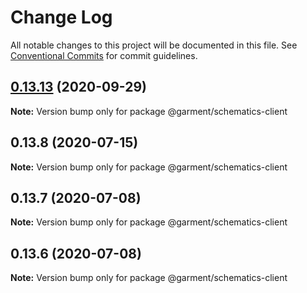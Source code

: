 # Change Log

All notable changes to this project will be documented in this file.
See [Conventional Commits](https://conventionalcommits.org) for commit guidelines.

## [0.13.13](https://github.com/Farfetch/garment/compare/v0.13.12...v0.13.13) (2020-09-29)

**Note:** Version bump only for package @garment/schematics-client





## 0.13.8 (2020-07-15)

**Note:** Version bump only for package @garment/schematics-client





## 0.13.7 (2020-07-08)

**Note:** Version bump only for package @garment/schematics-client





## 0.13.6 (2020-07-08)

**Note:** Version bump only for package @garment/schematics-client
